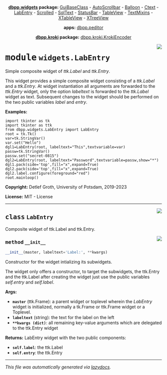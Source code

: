 <center>

**[dbpp.widgets](dbpp.widgets.md) package:** 
[GuiBaseClass](dbpp.widgets.GuiBaseClass.md) -
[AutoScrollbar](dbpp.widgets.AutoScrollbar.md) -
[Balloon](dbpp.widgets.Balloon.md) -
[Ctext](dbpp.widgets.Ctext.md) -
[LabEntry](dbpp.widgets.LabEntry.md) -
[Scrolled](dbpp.widgets.Scrolled.md) -
[SqlText](dbpp.widgets.SqlText.md) -
[StatusBar](dbpp.widgets.StatusBar.md) -
[TableView](dbpp.widgets.TableView.md) -
[TextMixins](dbpp.widgets.TextMixins.md) -
[XTableView](dbpp.widgets.XTableView.md) -
[XTreeView](dbpp.widgets.XTreeView.md) 

**apps:** [dbpp.peditor](dbpp.peditor.PumlEditor.md)

**[dbpp.kroki](dbpp.kroki.md) package:** 
[dbpp.kroki.KrokiEncoder](dbpp.kroki.KrokiEncoder.md)

</center>

<!-- markdownlint-disable -->

<a href="../dbpp/widgets/LabEntry.py#L0"><img align="right" style="float:right;" src="https://img.shields.io/badge/-source-cccccc?style=flat-square" /></a>

# <kbd>module</kbd> `widgets.LabEntry`
Simple composite widget of *ttk.Label* and *ttk.Entry*. 

This widget provides a simple composite widget consisting of a  *ttk.Label* and a *ttk.Entry*. At widget instantiation all arguments are forwarded to the *ttk.Entry* widget, only the option *labeltext* is forwarded to the *ttk.Label* widget as text. Subsequent changes to the widget should be performed on the  two public variables *label* and *entry*.  



**Examples:**
 

```
import tkinter as tk
import tkinter as ttk 
from dbpp.widgets.LabEntry import LabEntry
root = tk.Tk()
var=tk.StringVar()
var.set("Hello")
dgl1=LabEntry(root, labeltext="This",textvariable=var)
passw=tk.StringVar()
passw.set("secret-0815")
dgl2=LabEntry(root, labeltext="Password",textvariable=passw,show="*")  
dgl1.pack(side='top',fill="x",expand=True)
dgl2.pack(side='top',fill="x",expand=True)  
dgl2.label.configure(foreground="red")
root.mainloop()
``` 

**Copyright:** Detlef Groth, University of Potsdam, 2019-2023 

**License:** MIT - License 



---

<a href="../dbpp/widgets/LabEntry.py#L47"><img align="right" style="float:right;" src="https://img.shields.io/badge/-source-cccccc?style=flat-square" /></a>

## <kbd>class</kbd> `LabEntry`
Composite widget of ttk.Label and ttk.Entry. 

<a href="../dbpp/widgets/LabEntry.py#L49"><img align="right" style="float:right;" src="https://img.shields.io/badge/-source-cccccc?style=flat-square" /></a>

### <kbd>method</kbd> `__init__`

```python
__init__(master, labeltext='Label:', **kwargs)
```

Constructor for the widget intializing its subwidgets. 

The widget only offers a constructor, to target the subwidgets, the ttk.Entry and the ttk.Label after creating the widget just use the public variables *self.entry* and *self.label*. 



**Args:**
 
 - <b>`master`</b> (ttk.Frame):  a parent widget or toplevel wherein the *LabEntry* widget is initialized, normally a tk.Frame or ttk.Frame widget or a Toplevel.  
 - <b>`labeltext`</b> (string):  the text for the label on the left 
 - <b>`**kwargs (dict)`</b>:  all remaining key-value arguments which are delegated to the ttk.Entry widget 



**Returns:**
 LabEntry widget with the two public components: 


 - <b>`self.label`</b>:  the ttk.Label 
 - <b>`self.entry`</b>:  the ttk.Entry 







---

_This file was automatically generated via [lazydocs](https://github.com/ml-tooling/lazydocs)._
